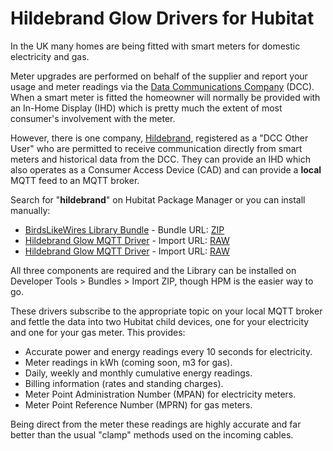 # Hildebrand Glow Drivers for Hubitat

In the UK many homes are being fitted with smart meters for domestic electricity and gas.

Meter upgrades are performed on behalf of the supplier and report your usage and meter readings via the [Data Communications Company](https://www.smartdcc.co.uk/) (DCC). When a smart meter is fitted the homeowner will normally be provided with an In-Home Display (IHD) which is pretty much the extent of most consumer's involvement with the meter.

However, there is one company, [Hildebrand](http://hildebrand.co.uk/), registered as a "DCC Other User" who are permitted to receive communication directly from smart meters and historical data from the DCC. They can provide an IHD which also operates as a Consumer Access Device (CAD) and can provide a **local** MQTT feed to an MQTT broker.

Search for "**hildebrand**" on Hubitat Package Manager or you can install manually:

- [BirdsLikeWires Library Bundle](https://github.com/birdslikewires/hubitat/blob/master/generic/libraries/BirdsLikeWires.library/BirdsLikeWires.library.groovy) - Bundle URL: [ZIP](https://github.com/birdslikewires/hubitat/raw/master/generic/libraries/library.zip)
- [Hildebrand Glow MQTT Driver](https://github.com/birdslikewires/hubitat/blob/master/hildebrand/drivers/glow_mqtt.groovy) - Import URL: [RAW](https://raw.githubusercontent.com/birdslikewires/hubitat/master/hildebrand/drivers/glow_mqtt.groovy)
- [Hildebrand Glow MQTT Driver](https://github.com/birdslikewires/hubitat/blob/master/hildebrand/drivers/glow_meter_child.groovy) - Import URL: [RAW](https://raw.githubusercontent.com/birdslikewires/hubitat/master/hildebrand/drivers/glow_meter_child.groovy)

All three components are required and the Library can be installed on Developer Tools > Bundles > Import ZIP, though HPM is the easier way to go.

These drivers subscribe to the appropriate topic on your local MQTT broker and fettle the data into two Hubitat child devices, one for your electricity and one for your gas meter. This provides:

- Accurate power and energy readings every 10 seconds for electricity.
- Meter readings in kWh (coming soon, m3 for gas).
- Daily, weekly and monthly cumulative energy readings.
- Billing information (rates and standing charges).
- Meter Point Administration Number (MPAN) for electricity meters.
- Meter Point Reference Number (MPRN) for gas meters.

Being direct from the meter these readings are highly accurate and far better than the usual "clamp" methods used on the incoming cables.
